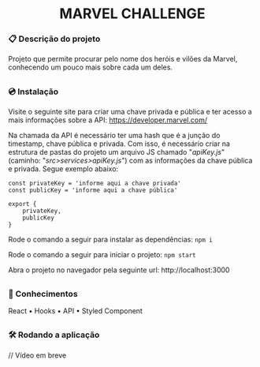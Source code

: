 <h1 align="center"> MARVEL CHALLENGE </h1>

### 📋 Descrição do projeto
<p>Projeto que permite procurar pelo nome dos heróis e vilões da Marvel, conhecendo um pouco mais sobre cada um deles.</p>

##
### 💿 Instalação
Visite o seguinte site para criar uma chave privada e pública e ter acesso a mais informações sobre a API: https://developer.marvel.com/

Na chamada da API é necessário ter uma hash que é a junção do timestamp, chave pública e privada. Com isso, é necessário criar na estrutura de pastas do projeto um arquivo JS chamado "*apiKey.js*" (caminho: "*src>services>apiKey.js*") com as informações da chave pública e privada. Segue exemplo abaixo:
```
const privateKey = 'informe aqui a chave privada'
const publicKey = 'informe aqui a chave pública'

export {
    privateKey,
    publicKey
}
```

Rode o comando a seguir para instalar as dependências: `npm i`

Rode o comando a seguir para iniciar o projeto: `npm start`

Abra o projeto no navegador pela seguinte url: http://localhost:3000

##
### 🧠 Conhecimentos
<p>
 <a>React</a> •
 <a>Hooks</a> •
 <a>API</a> • 
 <a>Styled Component</a>
</p>

##
### 🛠️ Rodando a aplicação
 // Vídeo em breve







